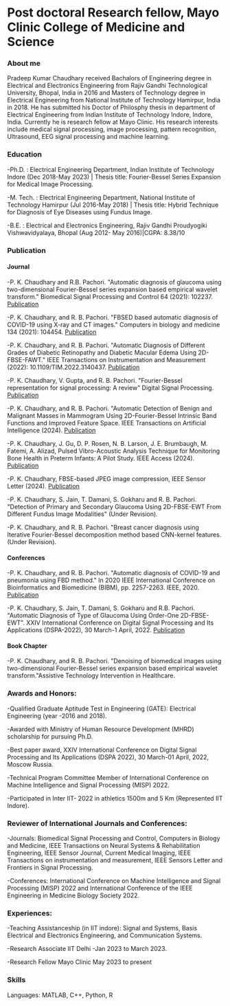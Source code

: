 # Post doctoral Research fellow, Mayo Clinic College of Medicine and Science 

### About me
Pradeep Kumar Chaudhary received Bachalors of Engineering degree in Electrical and Electronics Engineering from Rajiv Gandhi Technological University, Bhopal, India in 2016 and Masters of Technology degree in Electrical Engineering from National Institute of Technology Hamirpur, India in 2018. He has submitted his Doctor of Philosphy thesis  in department of Electrical Engineering from Indian Institute of Technology Indore, Indore, India. Currently he is research fellow at Mayo Clinic.
His research interests include medical signal processing, image processing, pattern recognition, Ultrasound, EEG signal processing and machine learning.
### Education
-Ph.D. :   Electrical Engineering Department, Indian Institute of Technology Indore  (Dec 2018-May 2023) | Thesis title: Fourier-Bessel Series Expansion for  Medical Image Processing.   

-M. Tech. :  Electrical Engineering Department, National Institute of Technology Hamirpur (Jul 2016-May 2018) | Thesis title: Hybrid Technique for Diagnosis of Eye Diseases using Fundus Image.

-B.E. :   Electrical and Electronics Engineering, Rajiv Gandhi Proudyogiki Vishwavidyalaya, Bhopal (Aug 2012- May 2016)|CGPA: 8.38/10

### Publication
#### Journal
-P. K. Chaudhary and R.B. Pachori. "Automatic diagnosis of glaucoma using two-dimensional Fourier-Bessel series expansion based empirical wavelet transform." Biomedical Signal Processing and Control 64 (2021): 102237. 
[Publication](https://www.sciencedirect.com/science/article/pii/S1746809420303670)

-P. K. Chaudhary, and R. B. Pachori. "FBSED based automatic diagnosis of COVID-19 using X-ray and CT images." Computers in biology and medicine 134 (2021): 104454.
[Publication](https://www.sciencedirect.com/science/article/pii/S0010482521002481)

-P. K. Chaudhary, and R. B. Pachori. "Automatic Diagnosis of Different Grades of Diabetic Retinopathy and Diabetic Macular Edema Using 2D-FBSE-FAWT." IEEE Transactions on Instrumentation and Measurement (2022): 10.1109/TIM.2022.3140437.
[Publication](https://ieeexplore.ieee.org/abstract/document/9669914)

-P. K. Chaudhary, V. Gupta, and R. B. Pachori. "Fourier-Bessel representation for signal processing: A review" Digital Signal Processing. 
[Publication](https://www.sciencedirect.com/science/article/pii/S1051200423000337)

-P. K. Chaudhary, and R. B. Pachori. "Automatic Detection of Benign and Malignant Masses in Mammogram Using 2D-Fourier-Bessel Intrinsic Band Functions and Improved Feature Space. IEEE Transactions on Artificial Intelligence (2024).
[Publication](https://www.computer.org/csdl/journal/ai/5555/01/10518147/1WDYp2uytYQ)

-P. K. Chaudhary, J. Gu, D. P. Rosen, N. B. Larson, J. E. Brumbaugh, M. Fatemi, A. Alizad, Pulsed Vibro-Acoustic Analysis Technique for Monitoring Bone Health in Preterm Infants: A Pilot Study. IEEE Access (2024).
[Publication](https://ieeexplore.ieee.org/abstract/document/10620981)

-P. K. Chaudhary, FBSE-based JPEG image compression, IEEE Sensor Letter (2024).
[Publication](https://ieeexplore.ieee.org/abstract/document/10379071)

-P. K. Chaudhary, S. Jain, T. Damani, S. Gokharu and R. B. Pachori. "Detection of Primary and Secondary Glaucoma Using 2D-FBSE-EWT From Different Fundus Image Modalities" (Under Revision).


-P. K. Chaudhary, and R. B. Pachori. "Breast cancer diagnosis using Iterative Fourier-Bessel decomposition method based CNN-kernel features. (Under Revision).


#### Conferences
-P. K. Chaudhary, and R. B. Pachori. "Automatic diagnosis of COVID-19 and pneumonia using FBD method." In 2020 IEEE International Conference on Bioinformatics and Biomedicine (BIBM), pp. 2257-2263. IEEE, 2020.
[Publication](https://ieeexplore.ieee.org/abstract/document/9313252)

-P. K. Chaudhary, S. Jain, T. Damani, S. Gokharu and R.B. Pachori. "Automatic Diagnosis of Type of Glaucoma Using Order-One 2D-FBSE-EWT". XXIV International Conference on Digital Signal Processing and Its Applications (DSPA-2022), 30 March-1 April, 2022.
[Publication](https://ieeexplore.ieee.org/abstract/document/9790762)
#### Book Chapter
-P. K. Chaudhary, and R. B. Pachori. "Denoising of biomedical images using two-dimensional Fourier-Bessel series expansion based empirical wavelet transform."Assistive Technology Intervention in Healthcare.

### Awards and Honors:

-Qualified Graduate Aptitude Test in Engineering (GATE): Electrical Engineering (year -2016 and 2018).

-Awarded with Ministry of Human Resource Development (MHRD) scholarship for pursuing Ph.D.

-Best paper award, XXIV International Conference on Digital Signal Processing and Its Applications (DSPA 2022), 30 March-01 April, 2022, Moscow Russia.

-Technical Program Committee Member of International Conference on Machine Intelligence and Signal Processing (MISP) 2022.

-Participated in Inter IIT- 2022 in athletics 1500m and 5 Km (Represented IIT Indore).

### Reviewer of International Journals and Conferences:

-Journals: Biomedical Signal Processing and Control, Computers in Biology and Medicine, IEEE Transactions on Neural Systems & Rehabilitation Engineering,  IEEE Sensor Journal, Current Medical Imaging, IEEE Transactions on instrumentation and measurement, IEEE Sensors Letter and Frontiers in Signal Processing.    

-Conferences: International Conference on Machine Intelligence and Signal Processing (MISP) 2022 and International Conference of the IEEE Engineering in Medicine Biology Society 2022.

### Experiences:
-Teaching Assistanceship (in IIT indore): Signal and Systems, Basis Electrical and Electronics Engineering, and Communication Systems.

-Research Associate IIT Delhi -Jan 2023 to March 2023. 

-Research Fellow Mayo Clinic May 2023 to present

### Skills
Languages: MATLAB, C++, Python, R

